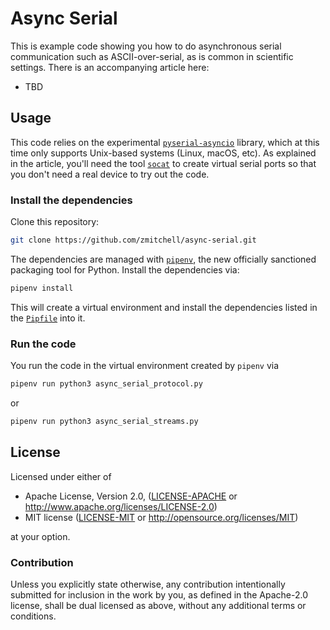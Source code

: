 # Async Serial

This is example code showing you how to do asynchronous serial communication such as ASCII-over-serial, as is common in scientific settings. There is an accompanying article here:

* TBD

## Usage

This code relies on the experimental [`pyserial-asyncio`][pyserial-asyncio] library, which at this time only supports Unix-based systems (Linux, macOS, etc). As explained in the article, you'll need the tool [`socat`][socat] to create virtual serial ports so that you don't need a real device to try out the code.

### Install the dependencies

Clone this repository:

```bash
git clone https://github.com/zmitchell/async-serial.git
```

The dependencies are managed with [`pipenv`][pipenv], the new officially sanctioned packaging tool for Python. Install the dependencies via:

```bash
pipenv install
```

This will create a virtual environment and install the dependencies listed in the [`Pipfile`](Pipfile) into it.

### Run the code

You run the code in the virtual environment created by `pipenv` via

```bash
pipenv run python3 async_serial_protocol.py
```

or

```bash
pipenv run python3 async_serial_streams.py
```

## License

Licensed under either of

 * Apache License, Version 2.0, ([LICENSE-APACHE](LICENSE-APACHE) or http://www.apache.org/licenses/LICENSE-2.0)
 * MIT license ([LICENSE-MIT](LICENSE-MIT) or http://opensource.org/licenses/MIT)

at your option.

### Contribution

Unless you explicitly state otherwise, any contribution intentionally
submitted for inclusion in the work by you, as defined in the Apache-2.0
license, shall be dual licensed as above, without any additional terms or
conditions.

[pyserial-asyncio]: http://pyserial-asyncio.readthedocs.io/en/latest/index.html
[socat]: http://www.dest-unreach.org/socat/
[pipenv]: https://github.com/pypa/pipenv
